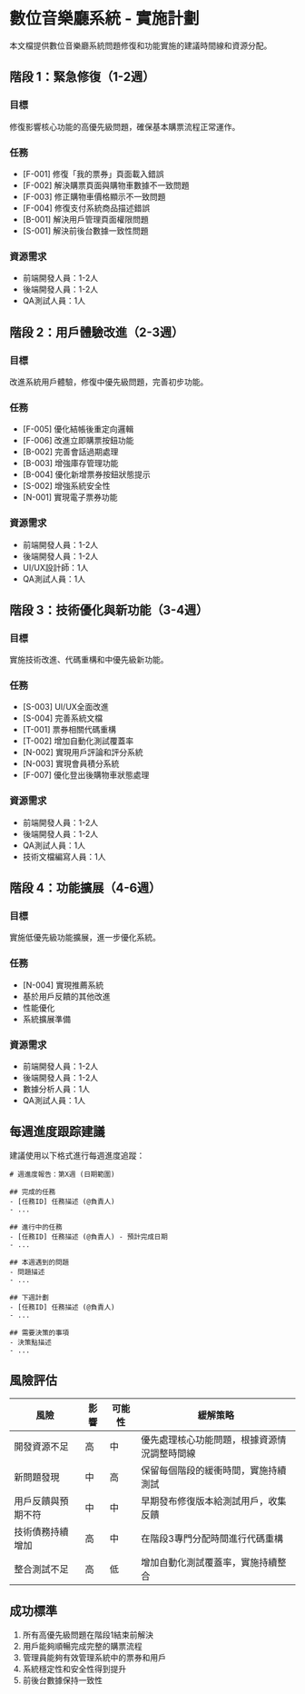 # 數位音樂廳系統 - 實施計劃

本文檔提供數位音樂廳系統問題修復和功能實施的建議時間線和資源分配。

## 階段 1：緊急修復（1-2週）

### 目標
修復影響核心功能的高優先級問題，確保基本購票流程正常運作。

### 任務
- [F-001] 修復「我的票券」頁面載入錯誤
- [F-002] 解決購票頁面與購物車數據不一致問題
- [F-003] 修正購物車價格顯示不一致問題
- [F-004] 修復支付系統商品描述錯誤
- [B-001] 解決用戶管理頁面權限問題
- [S-001] 解決前後台數據一致性問題

### 資源需求
- 前端開發人員：1-2人
- 後端開發人員：1-2人
- QA測試人員：1人

## 階段 2：用戶體驗改進（2-3週）

### 目標
改進系統用戶體驗，修復中優先級問題，完善初步功能。

### 任務
- [F-005] 優化結帳後重定向邏輯
- [F-006] 改進立即購票按鈕功能
- [B-002] 完善會話過期處理
- [B-003] 增強庫存管理功能
- [B-004] 優化新增票券按鈕狀態提示
- [S-002] 增強系統安全性
- [N-001] 實現電子票券功能

### 資源需求
- 前端開發人員：1-2人
- 後端開發人員：1-2人
- UI/UX設計師：1人
- QA測試人員：1人

## 階段 3：技術優化與新功能（3-4週）

### 目標
實施技術改進、代碼重構和中優先級新功能。

### 任務
- [S-003] UI/UX全面改進
- [S-004] 完善系統文檔
- [T-001] 票券相關代碼重構
- [T-002] 增加自動化測試覆蓋率
- [N-002] 實現用戶評論和評分系統
- [N-003] 實現會員積分系統
- [F-007] 優化登出後購物車狀態處理

### 資源需求
- 前端開發人員：1-2人
- 後端開發人員：1-2人
- QA測試人員：1人
- 技術文檔編寫人員：1人

## 階段 4：功能擴展（4-6週）

### 目標
實施低優先級功能擴展，進一步優化系統。

### 任務
- [N-004] 實現推薦系統
- 基於用戶反饋的其他改進
- 性能優化
- 系統擴展準備

### 資源需求
- 前端開發人員：1-2人
- 後端開發人員：1-2人
- 數據分析人員：1人
- QA測試人員：1人

## 每週進度跟踪建議

建議使用以下格式進行每週進度追蹤：

```
# 週進度報告：第X週 (日期範圍)

## 完成的任務
- [任務ID] 任務描述 (@負責人)
- ...

## 進行中的任務
- [任務ID] 任務描述 (@負責人) - 預計完成日期
- ...

## 本週遇到的問題
- 問題描述
- ...

## 下週計劃
- [任務ID] 任務描述 (@負責人)
- ...

## 需要決策的事項
- 決策點描述
- ...
```

## 風險評估

| 風險 | 影響 | 可能性 | 緩解策略 |
|------|------|--------|----------|
| 開發資源不足 | 高 | 中 | 優先處理核心功能問題，根據資源情況調整時間線 |
| 新問題發現 | 中 | 高 | 保留每個階段的緩衝時間，實施持續測試 |
| 用戶反饋與預期不符 | 中 | 中 | 早期發布修復版本給測試用戶，收集反饋 |
| 技術債務持續增加 | 高 | 中 | 在階段3專門分配時間進行代碼重構 |
| 整合測試不足 | 高 | 低 | 增加自動化測試覆蓋率，實施持續整合 |

## 成功標準

1. 所有高優先級問題在階段1結束前解決
2. 用戶能夠順暢完成完整的購票流程
3. 管理員能夠有效管理系統中的票券和用戶
4. 系統穩定性和安全性得到提升
5. 前後台數據保持一致性
